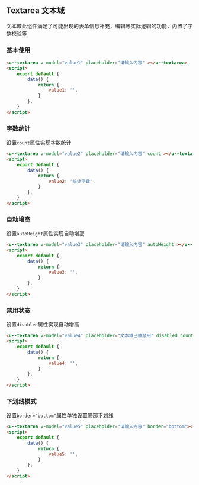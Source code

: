 ## Textarea 文本域 <to-api/>

文本域此组件满足了可能出现的表单信息补充，编辑等实际逻辑的功能，内置了字数校验等 

### 基本使用

```html
<u--textarea v-model="value1" placeholder="请输入内容" ></u--textarea>
<script>
	export default {
		data() {
			return {
				value1: '',
			}
		},
	}
</script>
```
### 字数统计

设置`count`属性实现字数统计
```html
<u--textarea v-model="value2" placeholder="请输入内容" count ></u--textarea>
<script>
	export default {
		data() {
			return {
				value2: '统计字数',
			}
		},
	}
</script>
```
### 自动增高

设置`autoHeight`属性实现自动增高
```html
<u--textarea v-model="value3" placeholder="请输入内容" autoHeight ></u--textarea>
<script>
	export default {
		data() {
			return {
				value3: '',
			}
		},
	}
</script>
```

### 禁用状态

设置`disabled`属性实现自动增高
```html
<u--textarea v-model="value4" placeholder="文本域已被禁用" disabled count></u--textarea>
<script>
	export default {
		data() {
			return {
				value4: '',
			}
		},
	}
</script>
```
### 下划线模式

设置`border="bottom"`属性单独设置底部下划线
```html
<u--textarea v-model="value5" placeholder="请输入内容" border="bottom"></u--textarea>
<script>
	export default {
		data() {
			return {
				value5: '',
			}
		},
	}
</script>
```